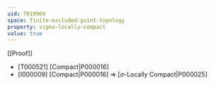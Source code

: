 ```yaml
---
uid: T019969
space: finite-excluded-point-topology
property: sigma-locally-compact
value: true
---
```

[[Proof]]

* [T000521] [Compact|P000016]
* [I000009] [Compact|P000016] => [$\sigma$-Locally Compact|P000025]

